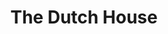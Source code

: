 ---
title: The Dutch House
categories: [novel,fiction literature]
tags: [novel,story,The Dutch House,America]
---